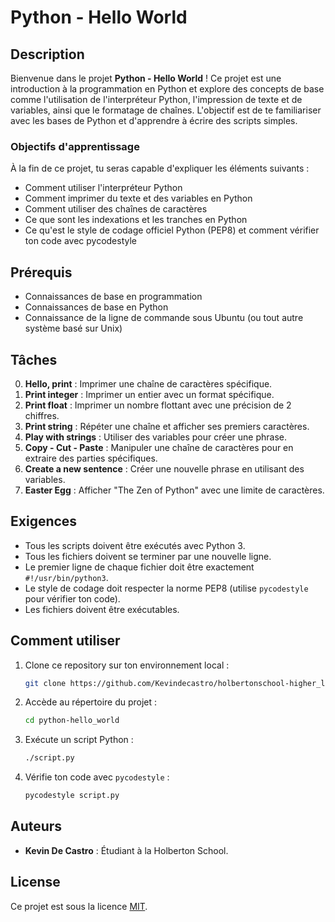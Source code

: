 # Python - Hello World

## Description

Bienvenue dans le projet **Python - Hello World** ! Ce projet est une introduction à la programmation en Python et explore des concepts de base comme l'utilisation de l'interpréteur Python, l'impression de texte et de variables, ainsi que le formatage de chaînes. L'objectif est de te familiariser avec les bases de Python et d'apprendre à écrire des scripts simples.

### Objectifs d'apprentissage

À la fin de ce projet, tu seras capable d'expliquer les éléments suivants :

- Comment utiliser l'interpréteur Python
- Comment imprimer du texte et des variables en Python
- Comment utiliser des chaînes de caractères
- Ce que sont les indexations et les tranches en Python
- Ce qu'est le style de codage officiel Python (PEP8) et comment vérifier ton code avec pycodestyle

## Prérequis

- Connaissances de base en programmation
- Connaissances de base en Python
- Connaissance de la ligne de commande sous Ubuntu (ou tout autre système basé sur Unix)

## Tâches

0. **Hello, print** : Imprimer une chaîne de caractères spécifique.
1. **Print integer** : Imprimer un entier avec un format spécifique.
2. **Print float** : Imprimer un nombre flottant avec une précision de 2 chiffres.
3. **Print string** : Répéter une chaîne et afficher ses premiers caractères.
4. **Play with strings** : Utiliser des variables pour créer une phrase.
5. **Copy - Cut - Paste** : Manipuler une chaîne de caractères pour en extraire des parties spécifiques.
6. **Create a new sentence** : Créer une nouvelle phrase en utilisant des variables.
7. **Easter Egg** : Afficher "The Zen of Python" avec une limite de caractères.

## Exigences

- Tous les scripts doivent être exécutés avec Python 3.
- Tous les fichiers doivent se terminer par une nouvelle ligne.
- Le premier ligne de chaque fichier doit être exactement `#!/usr/bin/python3`.
- Le style de codage doit respecter la norme PEP8 (utilise `pycodestyle` pour vérifier ton code).
- Les fichiers doivent être exécutables.

## Comment utiliser

1. Clone ce repository sur ton environnement local :

    ```bash
    git clone https://github.com/Kevindecastro/holbertonschool-higher_level_programming/python-hello_world
    ```

2. Accède au répertoire du projet :

    ```bash
    cd python-hello_world
    ```

3. Exécute un script Python :

    ```bash
    ./script.py
    ```

4. Vérifie ton code avec `pycodestyle` :

    ```bash
    pycodestyle script.py
    ```

## Auteurs

- **Kevin De Castro** : Étudiant à la Holberton School.

## License

Ce projet est sous la licence [MIT](https://opensource.org/licenses/MIT).
